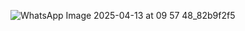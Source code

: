 ![WhatsApp Image 2025-04-13 at 09 57 48_82b9f2f5](https://github.com/user-attachments/assets/69aeba92-f260-4522-bb34-48cdb181f1fb)
